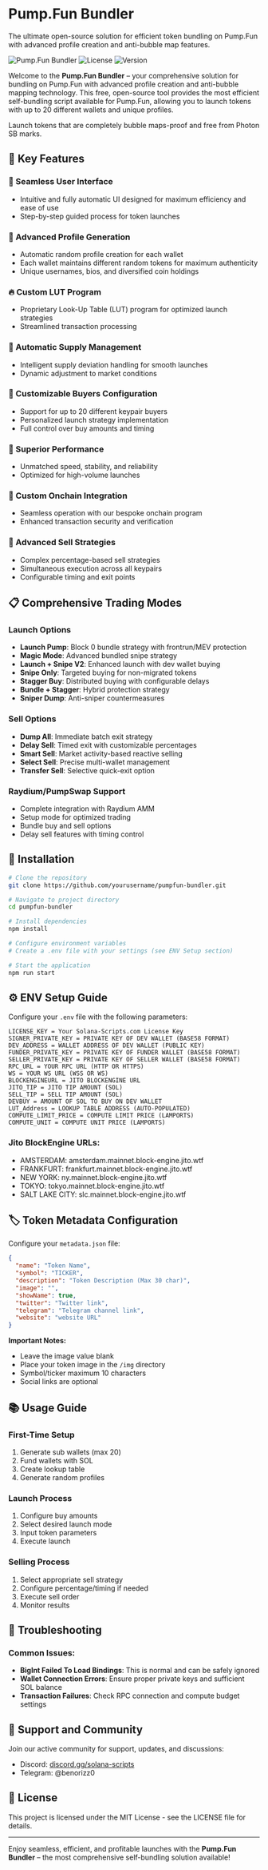 ﻿# Pump.Fun Bundler

The ultimate open-source solution for efficient token bundling on Pump.Fun with advanced profile creation and anti-bubble map features.

![Pump.Fun Bundler](https://img.shields.io/badge/PumpFun-Bundler-blue)
![License](https://img.shields.io/badge/license-MIT-green)
![Version](https://img.shields.io/badge/version-2.0-orange)

Welcome to the **Pump.Fun Bundler** – your comprehensive solution for bundling on Pump.Fun with advanced profile creation and anti-bubble mapping technology. This free, open-source tool provides the most efficient self-bundling script available for Pump.Fun, allowing you to launch tokens with up to 20 different wallets and unique profiles.

Launch tokens that are completely bubble maps-proof and free from Photon SB marks.

## 🚀 Key Features

### 💊 Seamless User Interface
- Intuitive and fully automatic UI designed for maximum efficiency and ease of use
- Step-by-step guided process for token launches

### 🧑 Advanced Profile Generation
- Automatic random profile creation for each wallet
- Each wallet maintains different random tokens for maximum authenticity
- Unique usernames, bios, and diversified coin holdings

### 🔥 Custom LUT Program
- Proprietary Look-Up Table (LUT) program for optimized launch strategies
- Streamlined transaction processing

### 🚨 Automatic Supply Management
- Intelligent supply deviation handling for smooth launches
- Dynamic adjustment to market conditions

### 🔔 Customizable Buyers Configuration
- Support for up to 20 different keypair buyers
- Personalized launch strategy implementation
- Full control over buy amounts and timing

### 🤖 Superior Performance
- Unmatched speed, stability, and reliability
- Optimized for high-volume launches

### 📂 Custom Onchain Integration
- Seamless operation with our bespoke onchain program
- Enhanced transaction security and verification

### 💸 Advanced Sell Strategies
- Complex percentage-based sell strategies
- Simultaneous execution across all keypairs
- Configurable timing and exit points

## 📋 Comprehensive Trading Modes

### Launch Options
- **Launch Pump**: Block 0 bundle strategy with frontrun/MEV protection
- **Magic Mode**: Advanced bundled snipe strategy
- **Launch + Snipe V2**: Enhanced launch with dev wallet buying
- **Snipe Only**: Targeted buying for non-migrated tokens
- **Stagger Buy**: Distributed buying with configurable delays
- **Bundle + Stagger**: Hybrid protection strategy
- **Sniper Dump**: Anti-sniper countermeasures

### Sell Options
- **Dump All**: Immediate batch exit strategy
- **Delay Sell**: Timed exit with customizable percentages
- **Smart Sell**: Market activity-based reactive selling
- **Select Sell**: Precise multi-wallet management
- **Transfer Sell**: Selective quick-exit option

### Raydium/PumpSwap Support
- Complete integration with Raydium AMM
- Setup mode for optimized trading
- Bundle buy and sell options
- Delay sell features with timing control

## 💾 Installation

```bash
# Clone the repository
git clone https://github.com/yourusername/pumpfun-bundler.git

# Navigate to project directory
cd pumpfun-bundler

# Install dependencies
npm install

# Configure environment variables
# Create a .env file with your settings (see ENV Setup section)

# Start the application
npm run start
```

## ⚙️ ENV Setup Guide

Configure your `.env` file with the following parameters:

```
LICENSE_KEY = Your Solana-Scripts.com License Key
SIGNER_PRIVATE_KEY = PRIVATE KEY OF DEV WALLET (BASE58 FORMAT)
DEV_ADDRESS = WALLET ADDRESS OF DEV WALLET (PUBLIC KEY)
FUNDER_PRIVATE_KEY = PRIVATE KEY OF FUNDER WALLET (BASE58 FORMAT)
SELLER_PRIVATE_KEY = PRIVATE KEY OF SELLER WALLET (BASE58 FORMAT)
RPC_URL = YOUR RPC URL (HTTP OR HTTPS)
WS = YOUR WS URL (WSS OR WS)
BLOCKENGINEURL = JITO BLOCKENGINE URL
JITO_TIP = JITO TIP AMOUNT (SOL)
SELL_TIP = SELL TIP AMOUNT (SOL)
DEVBUY = AMOUNT OF SOL TO BUY ON DEV WALLET
LUT_Address = LOOKUP TABLE ADDRESS (AUTO-POPULATED)
COMPUTE_LIMIT_PRICE = COMPUTE LIMIT PRICE (LAMPORTS)
COMPUTE_UNIT = COMPUTE UNIT PRICE (LAMPORTS)
```

### Jito BlockEngine URLs:
- AMSTERDAM: amsterdam.mainnet.block-engine.jito.wtf
- FRANKFURT: frankfurt.mainnet.block-engine.jito.wtf
- NEW YORK: ny.mainnet.block-engine.jito.wtf
- TOKYO: tokyo.mainnet.block-engine.jito.wtf
- SALT LAKE CITY: slc.mainnet.block-engine.jito.wtf

## 🏷️ Token Metadata Configuration

Configure your `metadata.json` file:

```json
{
  "name": "Token Name",
  "symbol": "TICKER",
  "description": "Token Description (Max 30 char)",
  "image": "",
  "showName": true,
  "twitter": "Twitter link",
  "telegram": "Telegram channel link",
  "website": "website URL"
}
```

**Important Notes:**
- Leave the image value blank
- Place your token image in the `/img` directory
- Symbol/ticker maximum 10 characters
- Social links are optional

## 📚 Usage Guide

### First-Time Setup
1. Generate sub wallets (max 20)
2. Fund wallets with SOL
3. Create lookup table
4. Generate random profiles

### Launch Process
1. Configure buy amounts
2. Select desired launch mode
3. Input token parameters
4. Execute launch

### Selling Process
1. Select appropriate sell strategy
2. Configure percentage/timing if needed
3. Execute sell order
4. Monitor results

## 🔧 Troubleshooting

### Common Issues:
- **BigInt Failed To Load Bindings**: This is normal and can be safely ignored
- **Wallet Connection Errors**: Ensure proper private keys and sufficient SOL balance
- **Transaction Failures**: Check RPC connection and compute budget settings

## 🤝 Support and Community

Join our active community for support, updates, and discussions:
- Discord: [discord.gg/solana-scripts](https://discord.gg/solana-scripts)
- Telegram: @benorizz0

## 📜 License

This project is licensed under the MIT License - see the LICENSE file for details.

---

Enjoy seamless, efficient, and profitable launches with the **Pump.Fun Bundler** – the most comprehensive self-bundling solution available!
